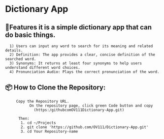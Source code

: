 # Dictionary App
## 🌟Features it is a simple dictionary app that can do basic things.
      1) Users can input any word to search for its meaning and related details.
      2) Definition: The app provides a clear, concise definition of the searched word.
      3) Synonyms: It returns at least four synonyms to help users understand different word choices.
      4) Pronunciation Audio: Plays the correct pronunciation of the word.

## 📦 How to Clone the Repository:
         Copy the Repository URL.
               On the repository page, click green Code button and copy 
                 (https:/githubcomOV111Dictionary-App.git)

          Then:
           1. cd ~/Projects
           2. git clone 'https://github.com/OV111/Dictionary-App.git'
           3. cd Your Repository-name


           
